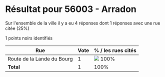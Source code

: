 # Résultat pour 56003 - Arradon

Sur l'ensemble de la ville il y a eu 4 réponses dont 1 réponses avec une rue citée (25%)

1 points noirs identifiés

| Rue | Vote | % / les rues cités|
|-----|------|-------------------|
| Route de la Lande du Bourg | 1 | <img src="../../img/bar_100.gif" />&nbsp;100%|
| **Total** | 1 | 100%|
